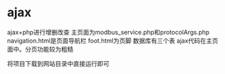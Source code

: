 # ajax
ajax+php进行增删改查
主页面为modbus_service.php和protocolArgs.php
navigation.html是页面导航栏
foot.html为页脚
数据库有三个表
ajax代码在主页面中。分页功能较为粗糙

将项目下载到网站目录中直接运行即可

